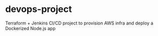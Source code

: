 # devops-project
Terraform + Jenkins CI/CD project to provision AWS infra and deploy a Dockerized Node.js app
